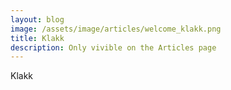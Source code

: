 ```yaml
---
layout: blog
image: /assets/image/articles/welcome_klakk.png
title: Klakk
description: Only vivible on the Articles page
---
```

Klakk
